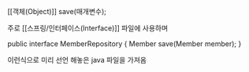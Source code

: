 [[객체(Object)]] save(매개변수);

주로 [[스프링/인터페이스(Interface)]] 파일에 사용하며

public interface MemberRepository {
	Member save(Member member);
}

이런식으로 미리 선언 해놓은 java 파일을 가져옴